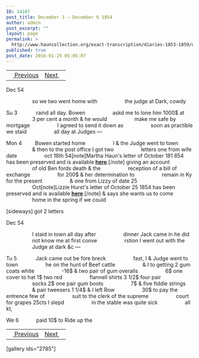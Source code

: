 ```yaml
---
ID: 14107
post_title: December 3 – December 6 1854
author: admin
post_excerpt: ""
layout: page
permalink: >
  http://www.hauncollection.org/exact-transcription/diaries-1853-1859/december-3-december-6-1854/
published: true
post_date: 2016-01-29 05:06:07
---
```

<table style="width: 100%;" align="center">
<tbody>
<tr>
<td><a href="http://www.hauncollection.org/version-2/diaries-1853-1859/november-30-december-2-1854/"><img src="https://lh3.googleusercontent.com/-EFJpxxNiPNw/VqgtWBCZrMI/AAAAAAAAAFU/WfY4lPFWWkg/s800-Ic42/Soeb-Plain-Arrows-8-10px.png" alt="" width="10" height="10" /> Previous</a></td>
<td style="text-align: right;"><a href="http://www.hauncollection.org/version-2/diaries-1853-1859/december-6-december-10-1854/">Next <img src="https://lh3.googleusercontent.com/-67k0cYlpXHw/VqgtWKz1MXI/AAAAAAAAAFU/k9PW_Piyurk/s800-Ic42/Soeb-Plain-Arrows-5-10px.png" alt="" width="10" height="10" /></a></td>
</tr>
</tbody>
</table>
Dec 54

<span style="margin-left: 70px;">so we two went home with
<span style="margin-left: 70px;">the judge at Dark, cowdy</span></span>

Su 3             raind all day. Bowen
<span style="margin-left: 70px;">askd me to lone him 1000$ at
<span style="margin-left: 70px;">3 per cent a month &amp; he would
<span style="margin-left: 70px;">make me safe by mortgage
<span style="margin-left: 70px;">I agreed to send it down as
<span style="margin-left: 70px;">soon as practible we staid
<span style="margin-left: 70px;">all day at Judges —</span></span></span></span></span></span>

Mon 4         Bowen started home
<span style="margin-left: 70px;">I &amp; the Judge went to town
<span style="margin-left: 70px;">&amp; then to the post office I got two
<span style="margin-left: 70px;">letters one from wife date
<span style="margin-left: 70px;">oct 18th 54[note]Martha Haun's letter of October 181 854 has been preserved and is available <strong><a href="http://www.hauncollection.org/version-2/version-ii-series-ii/october-18-1854/">here</a></strong>.[/note] giving an account
<span style="margin-left: 70px;">of old Ben fords death &amp; the
<span style="margin-left: 70px;">reception of a bill of exchange
<span style="margin-left: 70px;">for 200$ &amp; her determination to
<span style="margin-left: 70px;">remain in Ky for the present
<span style="margin-left: 70px;">&amp; one from Lizzy of date 25
<span style="margin-left: 70px;">Oct[note]Lizzie Hurst's letter of October 25 1854 has been preserved and is available <strong><a href="http://www.hauncollection.org/version-2/version-ii-series-ii/october-25-1854/">here</a></strong>.[/note] &amp; says she wants us to come
<span style="margin-left: 70px;">home in the spring if we could</span></span></span></span></span></span></span></span></span></span></span>

[sideways]
got 2 letters

Dec 54

<span style="margin-left: 70px;">I staid in town all day after
<span style="margin-left: 70px;">dinner Jack came in he did
<span style="margin-left: 70px;">not know me at first conve
<span style="margin-left: 70px;">rstion I went out with the
<span style="margin-left: 70px;">Judge at dark &amp;c —</span></span></span></span></span>

Tu 5             Jack came out be fore breck
<span style="margin-left: 70px;">fast, I &amp; Judge went to town
<span style="margin-left: 70px;">he on the hunt of Beef cattle
<span style="margin-left: 70px;">&amp; I to getting 2 gum coats white
<span style="margin-left: 70px;">-16$ &amp; two pair of gum overalls
<span style="margin-left: 70px;">6$ one cover to hat 1$ two red
<span style="margin-left: 70px;">flannell shirts 3 1/2$ four pair
<span style="margin-left: 70px;">socks 2$ one pair gum boots
<span style="margin-left: 70px;">7$ &amp; five fiddle strings
<span style="margin-left: 70px;">&amp; pair tweesers 1 1/4$ &amp; I left Row
<span style="margin-left: 70px;">30$ to pay the entrence few of
<span style="margin-left: 70px;">suit to the clerk of the supreme
<span style="margin-left: 70px;">court for grapes 25cts I slepd
<span style="margin-left: 70px;">in the stable was quite sick
<span style="margin-left: 70px;">all kt,</span></span></span></span></span></span></span></span></span></span></span></span></span></span>

We 6            paid 10$ to Ride up the
<table style="width: 100%;" align="center">
<tbody>
<tr>
<td><a href="http://www.hauncollection.org/version-2/diaries-1853-1859/november-30-december-2-1854/"><img src="https://lh3.googleusercontent.com/-EFJpxxNiPNw/VqgtWBCZrMI/AAAAAAAAAFU/WfY4lPFWWkg/s800-Ic42/Soeb-Plain-Arrows-8-10px.png" alt="" width="10" height="10" /> Previous</a></td>
<td style="text-align: right;"><a href="http://www.hauncollection.org/version-2/diaries-1853-1859/december-6-december-10-1854/">Next <img src="https://lh3.googleusercontent.com/-67k0cYlpXHw/VqgtWKz1MXI/AAAAAAAAAFU/k9PW_Piyurk/s800-Ic42/Soeb-Plain-Arrows-5-10px.png" alt="" width="10" height="10" /></a></td>
</tr>
</tbody>
</table>
[gallery ids="2785"]